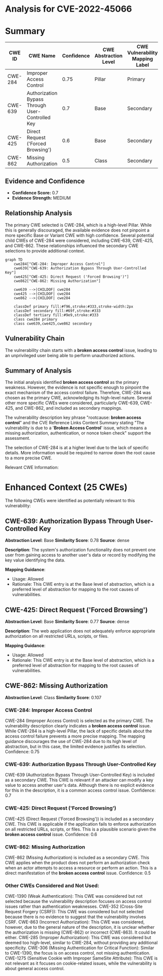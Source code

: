 # Analysis for CVE-2022-45066

# Summary
| CWE ID | CWE Name | Confidence | CWE Abstraction Level | CWE Vulnerability Mapping Label | CWE-Vulnerability Mapping Notes |
|---|---|---|---|---|---|
| CWE-284 | Improper Access Control | 0.75 | Pillar | Primary | Discouraged |
| CWE-639 | Authorization Bypass Through User-Controlled Key | 0.7 | Base | Secondary | Allowed |
| CWE-425 | Direct Request ('Forced Browsing') | 0.6 | Base | Secondary | Allowed |
| CWE-862 | Missing Authorization | 0.5 | Class | Secondary | Allowed-with-Review |

## Evidence and Confidence

*   **Confidence Score:** 0.7
*   **Evidence Strength:** MEDIUM

## Relationship Analysis
The primary CWE selected is CWE-284, which is a high-level Pillar. While this is generally discouraged, the available evidence does not pinpoint a more specific Base or Variant CWE with high confidence. Several potential child CWEs of CWE-284 were considered, including CWE-639, CWE-425, and CWE-862. These relationships influenced the secondary CWE selections to provide additional context.

```mermaid
graph TD
    cwe284["CWE-284: Improper Access Control"]
    cwe639["CWE-639: Authorization Bypass Through User-Controlled Key"]
    cwe425["CWE-425: Direct Request ('Forced Browsing')"]
    cwe862["CWE-862: Missing Authorization"]

    cwe639 -->|CHILDOF| cwe284
    cwe425 -->|CHILDOF| cwe284
    cwe862 -->|CHILDOF| cwe284
    
    classDef primary fill:#f96,stroke:#333,stroke-width:2px
    classDef secondary fill:#69f,stroke:#333
    classDef tertiary fill:#9e9,stroke:#333
    class cwe284 primary
    class cwe639,cwe425,cwe862 secondary
```

## Vulnerability Chain
The vulnerability chain starts with a **broken access control** issue, leading to an unprivileged user being able to perform unauthorized actions.

## Summary of Analysis
The initial analysis identified **broken access control** as the primary weakness. However, the evidence is not specific enough to pinpoint the exact mechanism of the access control failure. Therefore, CWE-284 was chosen as the primary CWE, acknowledging its high-level nature. Several other more specific CWEs were considered, particularly CWE-639, CWE-425, and CWE-862, and included as secondary mappings.

The vulnerability description key phrase "rootcause: **broken access control**" and the CVE Reference Links Content Summary stating "The vulnerability is due to a '**Broken Access Control**' issue, which means a missing authorization, authentication, or nonce token check" support the assessment.

The selection of CWE-284 is at a higher level due to the lack of specific details. More information would be required to narrow down the root cause to a more precise CWE.

Relevant CWE Information:

# Enhanced Context (25 CWEs)
The following CWEs were identified as potentially relevant to this vulnerability:

## CWE-639: Authorization Bypass Through User-Controlled Key
**Abstraction Level**: Base
**Similarity Score**: 0.78
**Source**: dense

**Description**:
The system's authorization functionality does not prevent one user from gaining access to another user's data or record by modifying the key value identifying the data.

**Mapping Guidance**:
- Usage: Allowed
- Rationale: This CWE entry is at the Base level of abstraction, which is a preferred level of abstraction for mapping to the root causes of vulnerabilities.

## CWE-425: Direct Request ('Forced Browsing')
**Abstraction Level**: Base
**Similarity Score**: 0.77
**Source**: dense

**Description**:
The web application does not adequately enforce appropriate authorization on all restricted URLs, scripts, or files.

**Mapping Guidance**:
- Usage: Allowed
- Rationale: This CWE entry is at the Base level of abstraction, which is a preferred level of abstraction for mapping to the root causes of vulnerabilities.

## CWE-862: Missing Authorization
**Abstraction Level**: Class
**Similarity Score**: 0.107

### CWE-284: Improper Access Control
CWE-284 (Improper Access Control) is selected as the primary CWE. The vulnerability description clearly indicates a **broken access control** issue. While CWE-284 is a high-level Pillar, the lack of specific details about the access control failure prevents a more precise mapping. The mapping guidance discourages the use of CWE-284 due to its high level of abstraction, but in this case, the limited evidence justifies its selection. Confidence: 0.75

### CWE-639: Authorization Bypass Through User-Controlled Key
CWE-639 (Authorization Bypass Through User-Controlled Key) is included as a secondary CWE. This CWE is relevant if an attacker can modify a key value to access another user's data. Although there is no explicit evidence for this in the description, it is a common access control issue. Confidence: 0.7

### CWE-425: Direct Request ('Forced Browsing')
CWE-425 (Direct Request ('Forced Browsing')) is included as a secondary CWE. This CWE is applicable if the application fails to enforce authorization on all restricted URLs, scripts, or files. This is a plausible scenario given the **broken access control** issue. Confidence: 0.6

### CWE-862: Missing Authorization
CWE-862 (Missing Authorization) is included as a secondary CWE. This CWE applies when the product does not perform an authorization check when an actor attempts to access a resource or perform an action. This is a direct manifestation of the **broken access control** issue. Confidence: 0.5

### Other CWEs Considered and Not Used:
CWE-1390 (Weak Authentication): This CWE was considered but not selected because the vulnerability description focuses on access control issues rather than authentication weaknesses.
CWE-352 (Cross-Site Request Forgery (CSRF)): This CWE was considered but not selected because there is no evidence to suggest that the vulnerability involves CSRF.
CWE-863 (Incorrect Authorization): This CWE was considered, however, due to the general nature of the description, it is unclear whether the authorization is missing (CWE-862) or incorrect (CWE-863). It could be either.
CWE-285 (Improper Authorization): This CWE was considered but deemed too high-level, similar to CWE-284, without providing any additional specificity.
CWE-306 (Missing Authentication for Critical Function): Similar to CWE-1390, the focus is on access control, not missing authentication.
CWE-1275 (Sensitive Cookie with Improper SameSite Attribute): This CWE is not relevant as it focuses on cookie-related issues, while the vulnerability is about general access control.